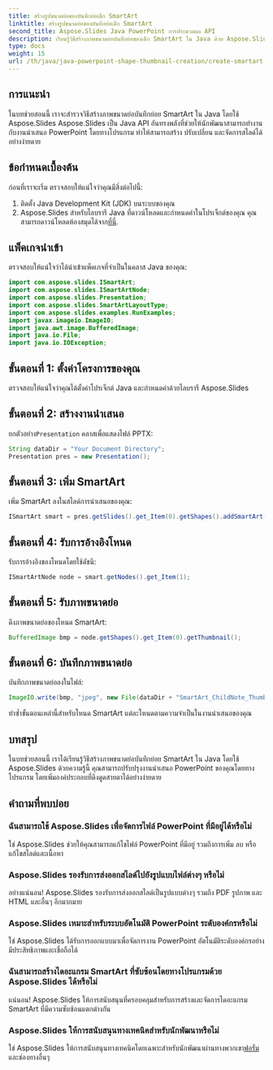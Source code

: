 ```yaml
---
title: สร้างรูปขนาดย่อของบันทึกย่อเด็ก SmartArt
linktitle: สร้างรูปขนาดย่อของบันทึกย่อเด็ก SmartArt
second_title: Aspose.Slides Java PowerPoint การประมวลผล API
description: เรียนรู้วิธีสร้างภาพขนาดย่อบันทึกย่อของเด็ก SmartArt ใน Java ด้วย Aspose.Slides ซึ่งจะช่วยเพิ่มประสิทธิภาพการนำเสนอ PowerPoint ของคุณได้อย่างง่ายดาย
type: docs
weight: 15
url: /th/java/java-powerpoint-shape-thumbnail-creation/create-smartart-child-note-thumbnail/
---
```

## การแนะนำ
ในบทช่วยสอนนี้ เราจะสำรวจวิธีสร้างภาพขนาดย่อบันทึกย่อย SmartArt ใน Java โดยใช้ Aspose.Slides Aspose.Slides เป็น Java API อันทรงพลังที่ช่วยให้นักพัฒนาสามารถทำงานกับงานนำเสนอ PowerPoint โดยทางโปรแกรม ทำให้สามารถสร้าง ปรับเปลี่ยน และจัดการสไลด์ได้อย่างง่ายดาย
## ข้อกำหนดเบื้องต้น
ก่อนที่เราจะเริ่ม ตรวจสอบให้แน่ใจว่าคุณมีสิ่งต่อไปนี้:
1. ติดตั้ง Java Development Kit (JDK) บนระบบของคุณ
2. Aspose.Slides สำหรับไลบรารี Java ที่ดาวน์โหลดและกำหนดค่าในโปรเจ็กต์ของคุณ คุณสามารถดาวน์โหลดห้องสมุดได้จาก[ที่นี่](https://releases.aspose.com/slides/java/).

## แพ็คเกจนำเข้า
ตรวจสอบให้แน่ใจว่าได้นำเข้าแพ็คเกจที่จำเป็นในคลาส Java ของคุณ:
```java
import com.aspose.slides.ISmartArt;
import com.aspose.slides.ISmartArtNode;
import com.aspose.slides.Presentation;
import com.aspose.slides.SmartArtLayoutType;
import com.aspose.slides.examples.RunExamples;
import javax.imageio.ImageIO;
import java.awt.image.BufferedImage;
import java.io.File;
import java.io.IOException;
```
## ขั้นตอนที่ 1: ตั้งค่าโครงการของคุณ
ตรวจสอบให้แน่ใจว่าคุณได้ตั้งค่าโปรเจ็กต์ Java และกำหนดค่าด้วยไลบรารี Aspose.Slides
## ขั้นตอนที่ 2: สร้างงานนำเสนอ
 ยกตัวอย่าง`Presentation` คลาสเพื่อแสดงไฟล์ PPTX:
```java
String dataDir = "Your Document Directory";
Presentation pres = new Presentation();
```
## ขั้นตอนที่ 3: เพิ่ม SmartArt
เพิ่ม SmartArt ลงในสไลด์การนำเสนอของคุณ:
```java
ISmartArt smart = pres.getSlides().get_Item(0).getShapes().addSmartArt(10, 10, 400, 300, SmartArtLayoutType.BasicCycle);
```
## ขั้นตอนที่ 4: รับการอ้างอิงโหนด
รับการอ้างอิงของโหนดโดยใช้ดัชนี:
```java
ISmartArtNode node = smart.getNodes().get_Item(1);
```
## ขั้นตอนที่ 5: รับภาพขนาดย่อ
ดึงภาพขนาดย่อของโหนด SmartArt:
```java
BufferedImage bmp = node.getShapes().get_Item(0).getThumbnail();
```
## ขั้นตอนที่ 6: บันทึกภาพขนาดย่อ
บันทึกภาพขนาดย่อลงในไฟล์:
```java
ImageIO.write(bmp, "jpeg", new File(dataDir + "SmartArt_ChildNote_Thumbnail_out.jpeg"));
```
ทำซ้ำขั้นตอนเหล่านี้สำหรับโหนด SmartArt แต่ละโหนดตามความจำเป็นในงานนำเสนอของคุณ

## บทสรุป
ในบทช่วยสอนนี้ เราได้เรียนรู้วิธีสร้างภาพขนาดย่อบันทึกย่อย SmartArt ใน Java โดยใช้ Aspose.Slides ด้วยความรู้นี้ คุณสามารถปรับปรุงงานนำเสนอ PowerPoint ของคุณโดยทางโปรแกรม โดยเพิ่มองค์ประกอบที่ดึงดูดสายตาได้อย่างง่ายดาย
## คำถามที่พบบ่อย
### ฉันสามารถใช้ Aspose.Slides เพื่อจัดการไฟล์ PowerPoint ที่มีอยู่ได้หรือไม่
ใช่ Aspose.Slides ช่วยให้คุณสามารถแก้ไขไฟล์ PowerPoint ที่มีอยู่ รวมถึงการเพิ่ม ลบ หรือแก้ไขสไลด์และเนื้อหา
### Aspose.Slides รองรับการส่งออกสไลด์ไปยังรูปแบบไฟล์ต่างๆ หรือไม่
อย่างแน่นอน! Aspose.Slides รองรับการส่งออกสไลด์เป็นรูปแบบต่างๆ รวมถึง PDF รูปภาพ และ HTML และอื่นๆ อีกมากมาย
### Aspose.Slides เหมาะสำหรับระบบอัตโนมัติ PowerPoint ระดับองค์กรหรือไม่
ใช่ Aspose.Slides ได้รับการออกแบบมาเพื่อจัดการงาน PowerPoint อัตโนมัติระดับองค์กรอย่างมีประสิทธิภาพและเชื่อถือได้
### ฉันสามารถสร้างไดอะแกรม SmartArt ที่ซับซ้อนโดยทางโปรแกรมด้วย Aspose.Slides ได้หรือไม่
แน่นอน! Aspose.Slides ให้การสนับสนุนที่ครอบคลุมสำหรับการสร้างและจัดการไดอะแกรม SmartArt ที่มีความซับซ้อนแตกต่างกัน
### Aspose.Slides ให้การสนับสนุนทางเทคนิคสำหรับนักพัฒนาหรือไม่
 ใช่ Aspose.Slides ให้การสนับสนุนทางเทคนิคโดยเฉพาะสำหรับนักพัฒนาผ่านทางพวกเขา[ฟอรั่ม](https://forum.aspose.com/c/slides/11) และช่องทางอื่นๆ